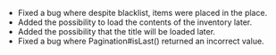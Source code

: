 * Fixed a bug where despite blacklist, items were placed in the place.
* Added the possibility to load the contents of the inventory later.
* Added the possibility that the title will be loaded later.
* Fixed a bug where Pagination#isLast() returned an incorrect value.